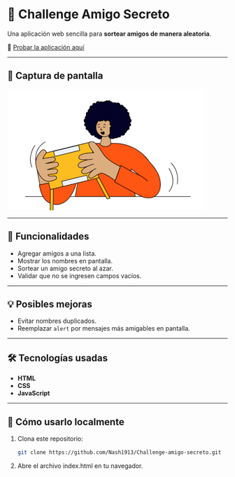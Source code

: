 # 🎉 Challenge Amigo Secreto

Una aplicación web sencilla para **sortear amigos de manera aleatoria**.

🔗 [Probar la aplicación aquí](https://nash1913.github.io/Challenge-amigo-secreto/)

---

## 📸 Captura de pantalla
![Captura de pantalla del proyecto](assets/amigo-secreto.png)

---

## 🚀 Funcionalidades
- Agregar amigos a una lista.
- Mostrar los nombres en pantalla.
- Sortear un amigo secreto al azar.
- Validar que no se ingresen campos vacíos.

---

## 💡 Posibles mejoras
- Evitar nombres duplicados.
- Reemplazar `alert` por mensajes más amigables en pantalla.

---

## 🛠️ Tecnologías usadas
- **HTML**
- **CSS**
- **JavaScript**

---

## 📂 Cómo usarlo localmente
1. Clona este repositorio:  
   ```bash
   git clone https://github.com/Nash1913/Challenge-amigo-secreto.git
2. Abre el archivo index.html en tu navegador.
